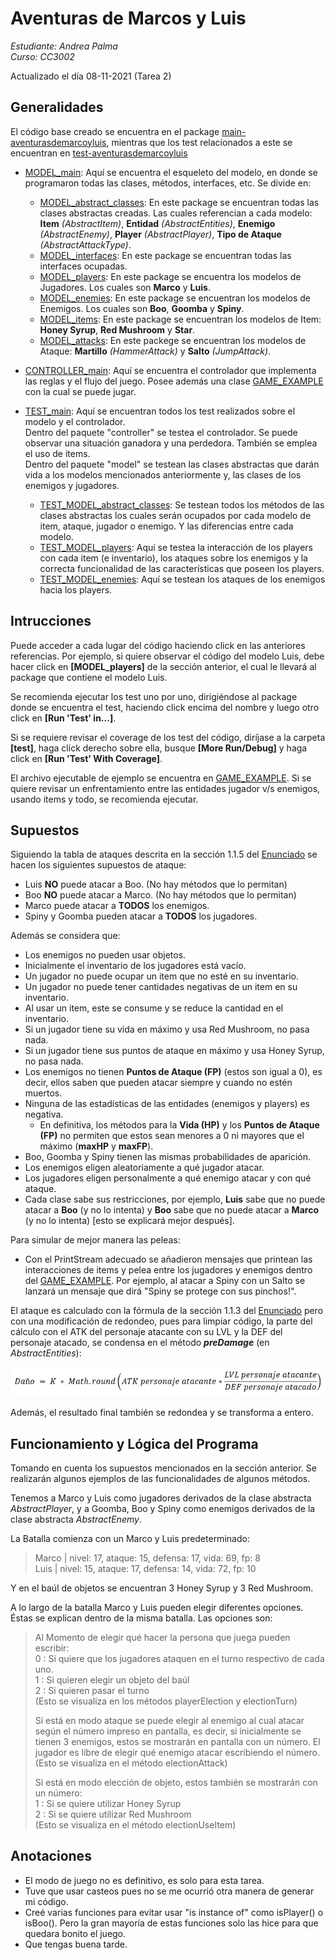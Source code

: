 # Aventuras de Marcos y Luis
_Estudiante: Andrea Palma_ <br>
_Curso: CC3002_ <br>

Actualizado el día 08-11-2021 (Tarea 2)

## Generalidades
El código base creado se encuentra en el package
[main-aventurasdemarcoyluis](src/main/java/com/aventurasdemarcoyluis),
mientras que los test relacionados a este se encuentran en 
[test-aventurasdemarcoyluis](src/test/java/com/aventurasdemarcoyluis) <br>
- [MODEL_main](src/main/java/com/aventurasdemarcoyluis/model): Aquí se encuentra el esqueleto del modelo,
en donde se programaron
todas las clases, métodos, interfaces, etc. Se divide en: <br>

  - [MODEL_abstract_classes](src/main/java/com/aventurasdemarcoyluis/model/abstract_classes):
  En este package se encuentran todas las clases abstractas creadas.
Las cuales referencian a cada modelo: **Item** _(AbstractItem)_, **Entidad** _(AbstractEntities)_,
  **Enemigo** _(AbstractEnemy)_, **Player** _(AbstractPlayer)_, **Tipo de Ataque** _(AbstractAttackType)_. <br>
  - [MODEL_interfaces](src/main/java/com/aventurasdemarcoyluis/model/interfaces):
  En este package se encuentran todas las interfaces ocupadas. <br>
  - [MODEL_players](src/main/java/com/aventurasdemarcoyluis/model/players):
  En este package se encuentra los modelos de Jugadores. Los cuales son **Marco** y **Luis**. <br>
  - [MODEL_enemies](src/main/java/com/aventurasdemarcoyluis/model/enemies):
  En este package se encuentran los modelos de Enemigos. Los cuales son **Boo**, **Goomba** y **Spiny**. <br>
  - [MODEL_items](src/main/java/com/aventurasdemarcoyluis/model/items):
  En este package se encuentran los modelos de Item: **Honey Syrup**, **Red Mushroom** y **Star**. <br>
  - [MODEL_attacks](src/main/java/com/aventurasdemarcoyluis/model/attacks):
  En este packege se encuentran los modelos de Ataque: **Martillo** _(HammerAttack)_ y **Salto** _(JumpAttack)_.<br>

- [CONTROLLER_main](src/main/java/com/aventurasdemarcoyluis/controller): Aquí se encuentra el controlador que
implementa las reglas y el flujo del juego. Posee además una clase 
[GAME_EXAMPLE](src/main/java/com/aventurasdemarcoyluis/controller/GameExample.java) con la cual se puede jugar.<br>
- [TEST_main](src/test/java/com/aventurasdemarcoyluis): Aquí se encuentran todos los test realizados
sobre el modelo y el controlador.<br>
Dentro del paquete "controller" se testea el controlador. Se puede observar una situación
ganadora y una perdedora. También se emplea el uso de items. <br>
Dentro del paquete "model" se testean las clases abstractas que darán vida a los modelos mencionados anteriormente
y, las clases de los enemigos y jugadores. <br>
  - [TEST_MODEL_abstract_classes](src/test/java/com/aventurasdemarcoyluis/model/abstract_classes):
Se testean todos los métodos de las clases abstractas los cuales serán ocupados por cada modelo de item,
ataque, jugador o enemigo. Y las diferencias entre cada modelo. <br>
  - [TEST_MODEL_players](src/test/java/com/aventurasdemarcoyluis/model/players):
Aquí se testea la interacción de los players con cada item (e inventario), los ataques sobre los enemigos y la correcta
funcionalidad de las características que poseen los players.  <br>
  - [TEST_MODEL_enemies](src/test/java/com/aventurasdemarcoyluis/model/enemies):
Aquí se testean los ataques de los enemigos hacia los players. <br>

## Intrucciones
Puede acceder a cada lugar del código haciendo click en las anteriores referencias. Por ejemplo,
si quiere observar el código del modelo Luis, debe hacer click en **[MODEL_players]** de la sección anterior,
el cual le llevará al package que contiene el modelo Luis. <br>

Se recomienda ejecutar los test uno por uno, dirigiéndose al package donde
se encuentra el test, haciendo click encima del nombre y luego otro click en **[Run 'Test' in...]**.<br>

Si se requiere revisar el coverage de los test del código, diríjase a la carpeta **[test]**, haga click derecho sobre ella,
busque **[More Run/Debug]** y haga click en **[Run 'Test' With Coverage]**.

El archivo ejecutable de ejemplo se encuentra en 
[GAME_EXAMPLE](src/main/java/com/aventurasdemarcoyluis/controller/GameExample.java). Si se quiere revisar 
un enfrentamiento entre las entidades jugador v/s enemigos, usando items y todo, se recomienda ejecutar. 

## Supuestos
Siguiendo la tabla de ataques descrita en la sección 1.1.5 del
[Enunciado](https://www.u-cursos.cl/ingenieria/2021/2/CC3002/1/tareas/r/2021091617049EBCB4003D150FF0__Enunciado_Tarea_01.pdf)
se hacen los siguientes supuestos de ataque:
- Luis **NO** puede atacar a Boo. (No hay métodos que lo permitan)
- Boo **NO** puede atacar a Marco. (No hay métodos que lo permitan)
- Marco puede atacar a **TODOS** los enemigos.
- Spiny y Goomba pueden atacar a **TODOS** los jugadores.

Además se considera que:

- Los enemigos no pueden usar objetos.
- Inicialmente el inventario de los jugadores está vacío.
- Un jugador no puede ocupar un item que no esté en su inventario.
- Un jugador no puede tener cantidades negativas de un item en su inventario.
- Al usar un item, este se consume y se reduce la cantidad en el inventario.
- Si un jugador tiene su vida en máximo y usa Red Mushroom, no pasa nada.
- Si un jugador tiene sus puntos de ataque en máximo y usa Honey Syrup, no pasa nada.
- Los enemigos no tienen **Puntos de Ataque (FP)** (estos son igual a 0), es decir,
ellos saben que pueden atacar siempre y cuando no estén muertos.
- Ninguna de las estadísticas de las entidades (enemigos y players) es negativa.
    - En definitiva, los métodos para la **Vida (HP)** y los **Puntos de Ataque (FP)**
  no permiten que estos sean menores a 0 ni mayores que el máximo (**maxHP** y **maxFP**).
- Boo, Goomba y Spiny tienen las mismas probabilidades de aparición.
- Los enemigos eligen aleatoriamente a qué jugador atacar.
- Los jugadores eligen personalmente a qué enemigo atacar y con qué ataque.
- Cada clase sabe sus restricciones, por ejemplo, **Luis** sabe que no puede atacar a **Boo**
  (y no lo intenta) y **Boo** sabe que no puede atacar a **Marco** (y no lo intenta) 
[esto se explicará mejor después].

Para simular de mejor manera las peleas:

- Con el PrintStream adecuado se añadieron mensajes que printean las interacciones de items y pelea 
entre los jugadores y enemigos dentro del 
[GAME_EXAMPLE](src/main/java/com/aventurasdemarcoyluis/controller/GameExample.java). Por ejemplo, al atacar a Spiny con un Salto se lanzará un mensaje que dirá "Spiny se 
protege con sus pinchos!".

El ataque es calculado con la fórmula de la sección 1.1.3 del
[Enunciado](https://www.u-cursos.cl/ingenieria/2021/2/CC3002/1/tareas/r/2021091617049EBCB4003D150FF0__Enunciado_Tarea_01.pdf)
pero con una modificación de redondeo, pues para limpiar código, la parte del
cálculo con el ATK del personaje atacante con su LVL y la DEF del personaje atacado, 
se condensa en el método ***preDamage*** (en _AbstractEntities_):

![Calculo del daño](assets/Dano.png) 

Además, el resultado final también se redondea y se transforma a entero.

## Funcionamiento y Lógica del Programa
Tomando en cuenta los supuestos mencionados en la sección anterior. Se realizarán
algunos ejemplos de las funcionalidades de algunos métodos.

Tenemos a Marco y Luis como jugadores derivados de la clase abstracta _AbstractPlayer_,
y a Goomba, Boo y Spiny como enemigos derivados de la clase abstracta _AbstractEnemy_.

La Batalla comienza con un Marco y Luis predeterminado: <br>
> Marco | nivel: 17, ataque: 15, defensa: 17, vida: 69, fp: 8 <br>
> Luis | nivel: 15, ataque: 17, defensa: 14, vida: 72, fp: 10

Y en el baúl de objetos se encuentran 3 Honey Syrup y 3 Red Mushroom.

A lo largo de la batalla Marco y Luis pueden elegir diferentes opciones. Éstas se explican dentro de la
misma batalla. Las opciones son:

> Al Momento de elegir qué hacer la persona que juega pueden escribir: <br>
> 0 : Si quiere que los jugadores ataquen en el turno respectivo de cada uno. <br>
> 1 : Si quieren elegir un objeto del baúl <br>
> 2 : Si quieren pasar el turno <br>
> (Esto se visualiza en los métodos playerElection y electionTurn)
> 
> Si está en modo ataque se puede elegir al enemigo al cual atacar según el número impreso
> en pantalla, es decir, si inicialmente se tienen 3 enemigos, estos se mostrarán en pantalla
> con un número. El jugador es libre de elegir qué enemigo atacar escribiendo el número.
> (Esto se visualiza en el método electionAttack)
> 
> Si está en modo elección de objeto, estos también se mostrarán con un número: <br>
> 1 : Si se quiere utilizar Honey Syrup <br>
> 2 : Si se quiere utilizar Red Mushroom <br>
> (Esto se visualiza en el método electionUseItem)

## Anotaciones
- El modo de juego no es definitivo, es solo para esta tarea.
- Tuve que usar casteos pues no se me ocurrió otra manera de generar mi código.
- Creé varias funciones para evitar usar "is instance of" como isPlayer() o isBoo(). Pero la gran
mayoría de estas funciones solo las hice para que quedara bonito el juego. 
- Que tengas buena tarde.





